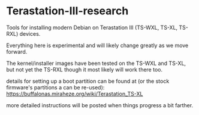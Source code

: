# Terastation-III-research

Tools for installing modern Debian on Terastation III (TS-WXL, TS-XL, TS-RXL) devices.

Everything here is experimental and will likely change greatly as we move forward. 

The kernel/installer images have been tested on the TS-WXL and TS-XL, but not yet the TS-RXL though it most likely will work there too.

details for setting up a boot partition can be found at (or the stock firmware's partitions a can be re-used):
https://buffalonas.miraheze.org/wiki/Terastation_TS-XL

more detailed instructions will be posted when things progress a bit farther.

